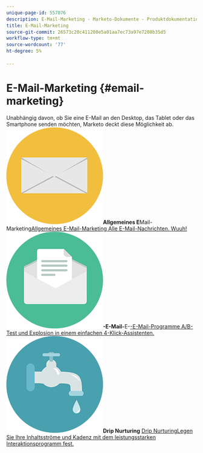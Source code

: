 ```yaml
---
unique-page-id: 557076
description: E-Mail-Marketing - Marketo-Dokumente - Produktdokumentation
title: E-Mail-Marketing
source-git-commit: 26573c20c411208e5a01aa7ec73a97e7208b35d5
workflow-type: tm+mt
source-wordcount: '77'
ht-degree: 5%

---
```



# E-Mail-Marketing {#email-marketing}

Unabhängig davon, ob Sie eine E-Mail an den Desktop, das Tablet oder das Smartphone senden möchten, Marketo deckt diese Möglichkeit ab.
**&#x200B; ![Allgemeines E-Mail-Marketing](assets/office-27.png)Allgemeines E**&#x200B;Mail-Marketing[Allgemeines E-Mail-Marketing Alle E-Mail-Nachrichten. Wuuh!](https://docs.marketo.com/display/DOCS/General)     **&#x200B; ![E-](assets/chat-messages-10.png)-E-Mail-**&#x200B;E-[-E-Mail-Programme A/B-Test und Explosion in einem einfachen 4-Klick-Assistenten.](https://docs.marketo.com/display/DOCS/Email+Programs)     **&#x200B; ![Drip Nurturing](assets/ecology-14.png)Drip Nurturing** [Drip NurturingLegen Sie Ihre Inhaltsströme und Kadenz mit dem leistungsstarken Interaktionsprogramm fest.](https://docs.marketo.com/display/DOCS/Drip+Nurturing)
